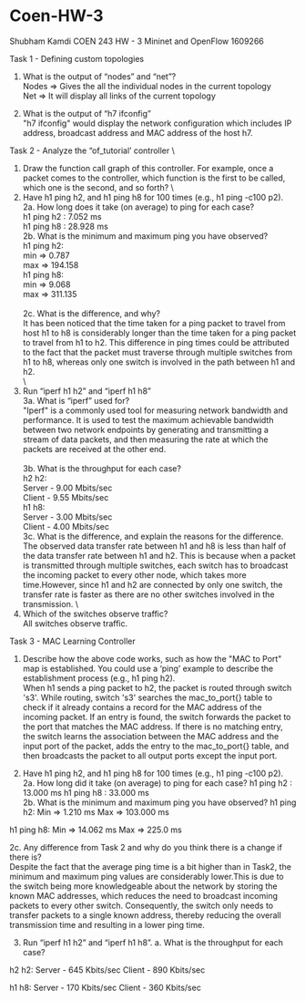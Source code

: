 # Coen-HW-3

Shubham Kamdi 
COEN 243 HW - 3
Mininet and OpenFlow
1609266

Task 1 - Defining custom topologies

1. What is the output of “nodes” and “net”? 
\
Nodes => Gives the all the individual nodes in the current topology 
\
Net => It will display all links of the current topology

2. What is the output of “h7 ifconfig”
\
"h7 ifconfig" would display the network configuration which includes IP address, broadcast address and MAC address of the host h7.

Task 2 - Analyze the “of_tutorial’ controller
\
1. Draw the function call graph of this controller. For example, once a packet comes to the
controller, which function is the first to be called, which one is the second, and so forth?
\
2. Have h1 ping h2, and h1 ping h8 for 100 times (e.g., h1 ping -c100 p2).
\
2a. How long does it take (on average) to ping for each case?
\
h1 ping h2 : 7.052 ms
\
h1 ping h8 : 28.928 ms 
\
2b.  What is the minimum and maximum ping you have observed?
\
h1 ping h2:
\
min =>  0.787
\
max => 194.158
\
h1 ping h8:
\
min => 9.068 
\
max => 311.135
\
\
2c. What is the difference, and why?
\
It has been noticed that the time taken for a ping packet to travel from host h1 to h8 is considerably longer than the time taken 
for a ping packet to travel from h1 to h2. This difference in ping times could be attributed to the fact that the packet must 
traverse through multiple switches from h1 to h8, whereas only one switch is involved in the path between h1 and h2.
\
\
3. Run “iperf h1 h2” and “iperf h1 h8”
\
3a. What is “iperf” used for?
\
"Iperf" is a commonly used tool for measuring network bandwidth and performance. It is used to test the maximum achievable bandwidth
between two network endpoints by generating and transmitting a stream of data packets, and then measuring the rate at which the packets
are received at the other end.
\
\
3b. What is the throughput for each case?\
h2 h2:\
Server - 9.00 Mbits/sec 
\
Client - 9.55 Mbits/sec 
\
h1 h8:\
Server - 3.00 Mbits/sec 
\
Client - 4.00 Mbits/sec 
\
3c. What is the difference, and explain the reasons for the difference. \
The observed data transfer rate between h1 and h8 is less than half of the data transfer rate between h1 and h2. This is because when a packet
is transmitted through multiple switches, each switch has to broadcast the incoming packet to every other node, which takes more time.However, since h1 and h2 are connected by only one switch, the transfer rate is faster as there are no other switches involved in the transmission.
\
4. Which of the switches observe traffic? \
All switches observe traffic.

Task 3 - MAC Learning Controller

1. Describe how the above code works, such as how the "MAC to Port" map is established. You could use a ‘ping’ example to describe the establishment process (e.g., h1 ping h2). 
\
When h1 sends a ping packet to h2, the packet is routed through switch 's3'. While routing, switch 's3' searches the mac_to_port{} table to check if it already contains a record for the MAC address of the incoming packet. If an entry is found, the switch forwards the packet to the port that matches the MAC address. If there is no matching entry, the switch learns the association between the MAC address and the input port of the packet, adds the entry to the mac_to_port{} table, and then broadcasts the packet to all output ports except the input port.

2. Have h1 ping h2, and h1 ping h8 for 100 times (e.g., h1 ping -c100 p2). 
\
2a. How long did it take (on average) to ping for each case?
h1 ping h2 : 13.000  ms
h1 ping h8 : 33.000 ms
\
2b. What is the minimum and maximum ping you have observed? 
h1 ping h2:
Min => 1.210 ms
Max => 103.000 ms

h1 ping h8:
Min => 14.062 ms
Max => 225.0 ms

2c. Any difference from Task 2 and why do you think there is a change if there is?
\
Despite the fact that the average ping time is a bit higher than in Task2, the minimum and maximum ping values are considerably lower.This is due to the switch being more knowledgeable about the network by storing the known MAC addresses, which reduces the need to broadcast incoming packets to every other switch. Consequently, the switch only needs to transfer packets to a single known address, thereby reducing the overall transmission time and resulting in a lower ping time.

3. Run “iperf h1 h2” and “iperf h1 h8”.
a. What is the throughput for each case?

h2 h2:
Server - 645 Kbits/sec
Client - 890 Kbits/sec

h1 h8:
Server - 170 Kbits/sec
Client - 360 Kbits/sec
        
